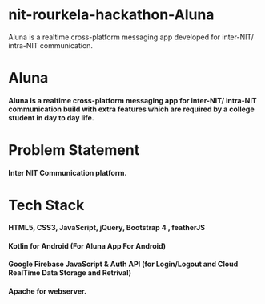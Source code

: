 # nit-rourkela-hackathon-Aluna
Aluna is a realtime cross-platform messaging app developed for inter-NIT/ intra-NIT communication.

# Aluna
#### Aluna is a realtime cross-platform messaging app for inter-NIT/ intra-NIT communication build with extra features which are required by a college student in day to day life.

# Problem Statement
#### Inter NIT Communication platform.

# Tech Stack
#### HTML5, CSS3, JavaScript, jQuery, Bootstrap 4 , featherJS
#### Kotlin for Android (For Aluna App For Android)
#### Google Firebase JavaScript & Auth API (for Login/Logout and Cloud RealTime Data Storage and Retrival)
#### Apache for webserver. 


